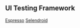 ## UI Testing Framework

[Espresso](http://developer.android.com/tools/testing-support-library/index.html#Espresso)
[Selendroid](http://selendroid.io/setup.html)
